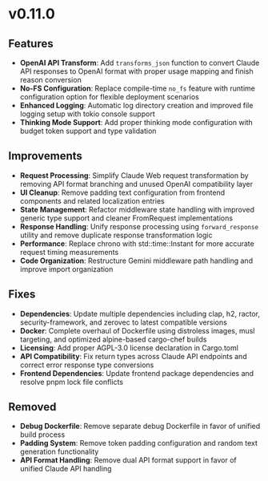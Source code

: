 # v0.11.0

## Features

- **OpenAI API Transform**: Add `transforms_json` function to convert Claude API responses to OpenAI format with proper usage mapping and finish reason conversion
- **No-FS Configuration**: Replace compile-time `no_fs` feature with runtime configuration option for flexible deployment scenarios
- **Enhanced Logging**: Automatic log directory creation and improved file logging setup with tokio console support
- **Thinking Mode Support**: Add proper thinking mode configuration with budget token support and type validation

## Improvements

- **Request Processing**: Simplify Claude Web request transformation by removing API format branching and unused OpenAI compatibility layer
- **UI Cleanup**: Remove padding text configuration from frontend components and related localization entries
- **State Management**: Refactor middleware state handling with improved generic type support and cleaner FromRequest implementations
- **Response Handling**: Unify response processing using `forward_response` utility and remove duplicate response transformation logic
- **Performance**: Replace chrono with std::time::Instant for more accurate request timing measurements
- **Code Organization**: Restructure Gemini middleware path handling and improve import organization

## Fixes

- **Dependencies**: Update multiple dependencies including clap, h2, ractor, security-framework, and zerovec to latest compatible versions
- **Docker**: Complete overhaul of Dockerfile using distroless images, musl targeting, and optimized alpine-based cargo-chef builds
- **Licensing**: Add proper AGPL-3.0 license declaration in Cargo.toml
- **API Compatibility**: Fix return types across Claude API endpoints and correct error response type conversions
- **Frontend Dependencies**: Update frontend package dependencies and resolve pnpm lock file conflicts

## Removed

- **Debug Dockerfile**: Remove separate debug Dockerfile in favor of unified build process
- **Padding System**: Remove token padding configuration and random text generation functionality
- **API Format Handling**: Remove dual API format support in favor of unified Claude API handling
